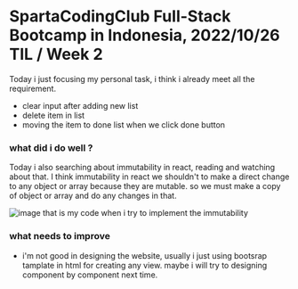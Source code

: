 # SpartaCodingClub Full-Stack Bootcamp in Indonesia, 2022/10/26 TIL / Week 2

Today i just focusing my personal task, i think i already meet all the requirement.
* clear input after adding new list
* delete item in list
* moving the item to done list when we click done button

### what did i do well ?
Today i also searching about immutability in react, reading and watching about that.
I think immutability in react we shouldn't to make a direct change to any object or array because they are mutable. so we must make a copy of object or array and do any changes in that.

![image](https://user-images.githubusercontent.com/85722211/198066026-b2da0a6b-662a-488a-a9bb-982e0539da51.png)
that is my code when i try to implement the immutability

### what needs to improve
* i'm not good in designing the website, usually i just using bootsrap tamplate in html for creating any view. maybe i will try to designing component by component next time.
